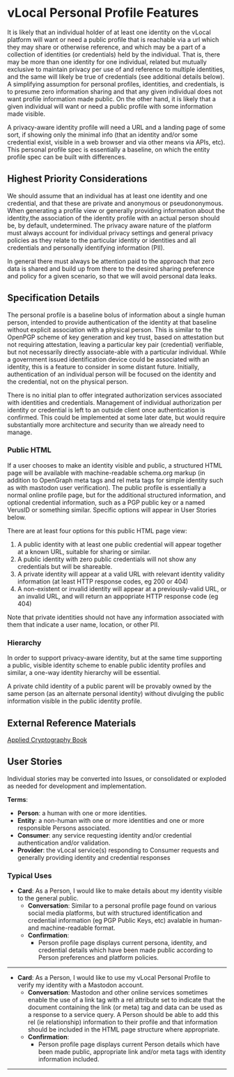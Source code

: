 <!--
 Copyright (C) 2022 Innovate for Vegas Foundation
 
 This file is part of ov-vlocal.
 
 ov-vlocal is free software: you can redistribute it and/or modify
 it under the terms of the GNU General Public License as published by
 the Free Software Foundation, either version 3 of the License, or
 (at your option) any later version.
 
 ov-vlocal is distributed in the hope that it will be useful,
 but WITHOUT ANY WARRANTY; without even the implied warranty of
 MERCHANTABILITY or FITNESS FOR A PARTICULAR PURPOSE.  See the
 GNU General Public License for more details.
 
 You should have received a copy of the GNU General Public License
 along with ov-vlocal.  If not, see <http://www.gnu.org/licenses/>.
-->

# vLocal Personal Profile Features

It is likely that an individual holder of at least one identity on the vLocal platform will want or need a public profile that is reachable via a url which they may share or otherwise reference, and which may be a part of a collection of identities (or credentials) held by the individual. That is, there may be more than one identity for one individual, related but mutually exclusive to maintain privacy per use of and reference to multiple identities, and the same will likely be true of credentials (see additional details below). A simplifying assumption for personal profiles, identities, and credentials, is to presume zero information sharing and that any given individual does not want profile information made public. On the other hand, it is likely that a given individual will want or need a public profile with some information made visible.

A privacy-aware identity profile will need a URL and a landing page of some sort, if showing only the minimal info (that an identity and/or some credential exist, visible in a web browser and via other means via APIs, etc). This personal profile spec is essentially a baseline, on which the entity profile spec can be built with differences.

## Highest Priority Considerations

We should assume that an individual has at least one identity and one credential, and that these are private and anonymous or pseudononymous. When generating a profile view or generally providing information about the identity,the association of the identity profile with an actual person should be, by default, undetermined. The privacy aware nature of the platform must always account for individual privacy settings and general privacy policies as they relate to the particular identity or identities and all credentials and personally identifying information (PII).

In general there must always be attention paid to the approach that zero data is shared and build up from there to the desired sharing preference and policy for a given scenario, so that we will avoid personal data leaks.

## Specification Details

The personal profile is a baseline bolus of information about a single human person, intended to provide authentication of the identity at that baseline without explicit association with a physical person. This is similar to the OpenPGP scheme of key generation and key trust, based on attestation but not requiring attestation, leaving a particular key pair (credential) verifiable, but not necessarily directly associate-able with a particular individual. While a government issued identification device could be associated with an identity, this is a feature to consider in some distant future. Initially, authentication of an individual person will be focused on the identity and the credential, not on the physical person.

There is no initial plan to offer integrated authorization services associated with identities and credentials. Management of individual authorization per identity or credential is left to an outside client once authentication is confirmed. This could be implemented at some later date, but would require substantially more architecture and security than we already need to manage.

### Public HTML

If a user chooses to make an identity visible and public, a structured HTML page will be available with machine-readable schema.org markup (in addition to OpenGraph meta tags and rel meta tags for simple identity such as with mastodon user verification). The public profile is essentially a normal online profile page, but for the additional structured information, and optional credential information, such as a PGP public key or a named VerusID or something similar. Specific options will appear in User Stories below.

There are at least four options for this public HTML page view:

1. A public identity with at least one public credential will appear together at a known URL, suitable for sharing or similar.
2. A public identity with zero public credentials will not show any credentials but will be shareable.
3. A private identity will appear at a valid URL with relevant identity validity information (at least HTTP response codes, eg 200 or 404)
4. A non-existent or invalid identity will appear at a previously-valid URL, or an invalid URL, and will return an appopriate HTTP response code (eg 404)

Note that private identities should not have any information associated with them that indicate a user name, location, or other PII.

### Hierarchy

In order to support privacy-aware identity, but at the same time supporting a public, visible identity scheme to enable public identity profiles and similar, a one-way identity hierarchy will be essential.

A private child identity of a public parent will be provably owned by the same person (as an alternate personal identity) without divulging the public information visible in the public identity profile.

## External Reference Materials

[Applied Cryptography Book](https://www.schneier.com/books/applied-cryptography/)

## User Stories

Individual stories may be converted into Issues, or consolidated or exploded as needed for development and implementation.

**Terms**:

- **Person**: a human with one or more identities.
- **Entity**: a non-human with one or more identities and one or more responsible Persons associated.
- **Consumer**: any service requesting identity and/or credential authentication and/or validation.
- **Provider**: the vLocal service(s) responding to Consumer requests and generally providing identity and credential responses

### Typical Uses

- **Card**: As a Person, I would like to make details about my identity visible to the general public.
  - **Conversation**: Similar to a personal profile page found on various social media platforms, but with structured identification and credential information (eg PGP Public Keys, etc) avalable in human- and machine-readable format.
  - **Confirmation**:
    - Person profile page displays current persona, identity, and credential details which have been made public according to Person preferences and platform policies.

---

- **Card**: As a Person, I would like to use my vLocal Personal Profile to verify my identity with a Mastodon account.
  - **Conversation**: Mastodon and other online services sometimes enable the use of a link tag with a rel attribute set to indicate that the document containing the link (or meta) tag and data can be used as a response to a service query. A Person should be able to add this rel (ie relationship) information to their profile and that information should be included in the HTML page structure where appropriate.
  - **Confirmation**:
    - Person profile page displays current Person details which have been made public, appropriate link and/or meta tags with identity information included.

---
